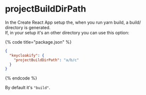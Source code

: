 # projectBuildDirPath

In the Create React App setup the, when you run yarn build, a build/ directory is generated. \
If, in your setup it's an other directory you can use this option: &#x20;

{% code title="package.json" %}

```json
{
  "keycloakify": {
    "projectBuildDirPath": "a/b/c"
  }
}
```

{% endcode %}

By default it's `"build"`.
